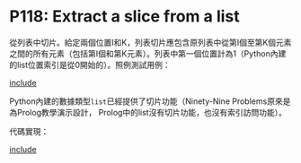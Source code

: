 # P118: Extract a slice from a list

從列表中切片。給定兩個位置I和K，列表切片應包含原列表中從第I個至第K個元素之間的所有元素（包括第I個和第K元素）。列表中第一個位置計為1（Python內建的list位置索引是從0開始的）。照例測試用例：

[include](../../../tests/lists/p118_test.py)

Python內建的數據類型`list`已經提供了切片功能（Ninety-Nine Problems原來是為Prolog教學演示設計， Prolog中的list沒有切片功能，也沒有索引訪問功能）。

代碼實現：

[include](../../../python99/lists/p118.py)